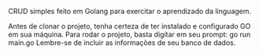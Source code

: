 CRUD simples feito em Golang para exercitar o aprendizado da linguagem.

Antes de clonar o projeto, tenha certeza de ter instalado e configurado GO em sua máquina.
Para rodar o projeto, basta digitar em seu prompt: go run main.go
Lembre-se de incluir as informações de seu banco de dados.